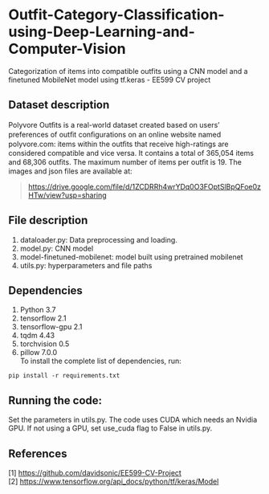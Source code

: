 # Outfit-Category-Classification-using-Deep-Learning-and-Computer-Vision
Categorization of items into compatible outfits using a CNN model and a finetuned MobileNet model using tf.keras - EE599 CV project

## Dataset description
Polyvore Outﬁts is a real-world dataset created based on users’ preferences of outﬁt conﬁgurations on an online website named polyvore.com: items within the outﬁts that receive high-ratings are considered compatible and vice versa. It contains a total of 365,054 items and 68,306 outﬁts. The maximum number of items per outﬁt is 19. 
The images and json files are available at:
>https://drive.google.com/file/d/1ZCDRRh4wrYDq0O3FOptSlBpQFoe0zHTw/view?usp=sharing

## File description  
1. dataloader.py: Data preprocessing and loading.  
2. model.py: CNN model   
3. model-finetuned-mobilenet: model built using pretrained mobilenet  
4. utils.py: hyperparameters and file paths  

## Dependencies
1. Python 3.7  
2. tensorflow 2.1  
3. tensorflow-gpu 2.1  
4. tqdm 4.43  
5. torchvision 0.5  
6. pillow 7.0.0  
To install the complete list of dependencies, run:  
```
pip install -r requirements.txt
```

## Running the code:  
Set the parameters in utils.py. The code uses CUDA which needs an Nvidia GPU. If not using a GPU, set use_cuda flag to False in utils.py.

## References  
[1] https://github.com/davidsonic/EE599-CV-Project  
[2] https://www.tensorflow.org/api_docs/python/tf/keras/Model
